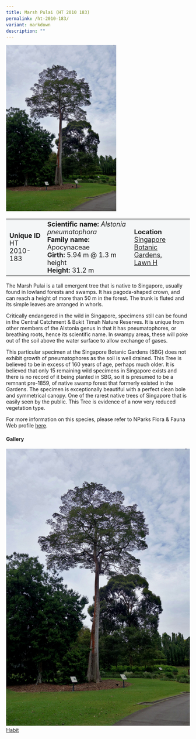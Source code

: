 ```yaml
---
title: Marsh Pulai (HT 2010 183)
permalink: /ht-2010-183/
variant: markdown
description: ""
---
```

<div class="isomer-image-wrapper">
<img style="width: 60%" src="/images/Heritage_trees_photos/alspne_ht2010-183_habit.jpg">
</div><table style="minWidth: 100px; font-size: 18px; background: #F4F6F7">
<tbody><tr>
<td rowspan="1" colspan="1">
<strong>Unique ID</strong>
<br>HT 2010-183
</td>
<td rowspan="1" colspan="1">
	<strong>Scientific name:</strong> <em>Alstonia pneumatophora</em>
<br><strong>Family name: </strong>Apocynaceae
<br><strong>Girth: </strong>5.94 m @ 1.3 m height
<br><strong>Height: </strong>31.2 m
</td>
<td rowspan="1" colspan="1">
<strong>Location</strong><a href="https://www.onemap.gov.sg/?lat=1.3090301&amp;lng=103.8160601">
 <br>Singapore Botanic Gardens,<br>Lawn H</a>
</td>
</tr>
</tbody>
</table>
<p>The Marsh Pulai is a tall emergent tree that is native to Singapore, usually found in lowland forests and swamps. It has pagoda-shaped crown, and can reach a height of more than 50 m in the forest. The trunk is fluted and its simple leaves are arranged in whorls.</p>
  
<p>Critically endangered in the wild in Singapore, specimens still can be found in the Central Catchment &amp; Bukit Timah Nature Reserves. It is unique from other members of the Alstonia genus in that it has pneumatophores, or breathing roots, hence its scientific name. In swampy areas, these will poke out of the soil above the water surface to allow exchange of gases.</p>
	
<p>This particular specimen at the Singapore Botanic Gardens (SBG) does not exhibit growth of pneumatophores as the soil is well drained. This Tree is believed to be in excess of 160 years of age, perhaps much older. It is believed that only 15 remaining wild specimens in Singapore exists and there is no record of it being planted in SBG, so it is presumed to be a remnant pre-1859, of native swamp forest that formerly existed in the Gardens. The specimen is exceptionally beautiful with a perfect clean bole and symmetrical canopy. One of the rarest native trees of Singapore that is easily seen by the public. This Tree is evidence of a now very reduced vegetation type.</p>

<p>For more information on this species, please refer to NParks Flora &amp; Fauna Web profile <a href="https://www.nparks.gov.sg/florafaunaweb/flora/6/9/6973">here</a>.</p>

<h4><b>Gallery</b></h4>
<div class="isomer-card-grid">
<a href="/images/Heritage_trees_photos/alspne_ht2010-183_habit.jpg" class="isomer-card">
<div class="isomer-card-image">
<div class="isomer-image-wrapper"><img src="/images/Heritage_trees_photos/alspne_ht2010-183_habit.jpg"></div></div>
<div class="isomer-card-body"><div class="isomer-card-title">Habit</div></div></a><p></p></div>